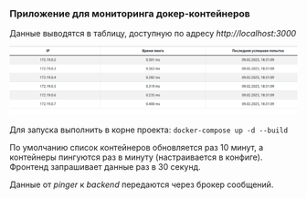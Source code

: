 ### Приложение для мониторинга докер-контейнеров

Данные выводятся в таблицу, доступную по адресу *http://localhost:3000*

![img.png](images/example.png)

Для запуска выполнить в корне проекта: ```docker-compose up -d --build```

По умолчанию список контейнеров обновляется раз 10 минут, а контейнеры пингуются раз в минуту (настраивается в конфиге).
Фронтенд запрашивает данные раз в 30 секунд.

Данные от *pinger* к *backend* передаются через брокер сообщений.

